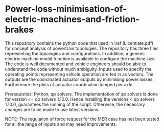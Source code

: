 # Power-loss-minimisation-of-electric-machines-and-friction-brakes

This repository contains the python code that used in \ref (Licentiate.pdf) for concept analysis of powertrain topologies. The repository has three files representing the topologies and configurations. In addition, a generic electric machine model function is available to configure the machine size. The code is well documented and vehicle engineers should be able to understand the code without much ambiguity. 
Inputs used to specify the operating points representing vehicle operation are fed in as vectors. The outputs are the coordinated actuator outputs by minimising power losses. Furthermore the plots of actuator coordination lumped per axle.

Prerequisites:
Python, qp solvers.
The implementation of qp solvers is done for version <= qp solvers 1.10.0. Hence installing the versions < qp solvers 1.10.0, guarantees the running of the script. Otherwise, the necessary changes are to be made to use latest versions. 

NOTE: The regulation of force request for the MER case has not been tested for all the range of inputs and may need improvements.	
